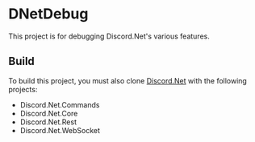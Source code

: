 # DNetDebug

This project is for debugging Discord.Net's various features.

## Build

To build this project, you must also clone [Discord.Net](https://github.com/RogueException/Discord.Net) with the following projects:

* Discord.Net.Commands
* Discord.Net.Core
* Discord.Net.Rest
* Discord.Net.WebSocket